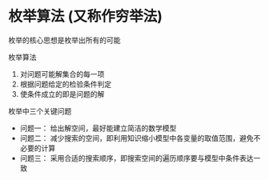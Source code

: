# 枚举算法 (又称作穷举法)

枚举的核心思想是枚举出所有的可能

枚举算法
1. 对问题可能解集合的每一项
2. 根据问题给定的检验条件判定
3. 使条件成立的即是问题的解

枚举中三个关键问题
- 问题一： 给出解空间，最好能建立简洁的数学模型
- 问题二： 减少搜索的空间，即利用知识缩小模型中各变量的取值范围，避免不必要的计算
- 问题三： 采用合适的搜索顺序，即搜索空间的遍历顺序要与模型中条件表达一致
